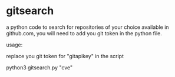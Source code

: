 # gitsearch
a python code to search for repositories of your choice available in github.com, you will need to add you git token in the python file.

usage:

replace you git token for "gitapikey" in the script

python3 gitsearch.py "cve"
